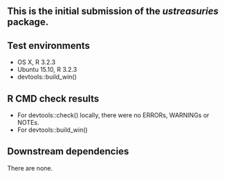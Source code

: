 This is the initial submission of the *ustreasuries* package.
---

## Test environments
* OS X, R 3.2.3
* Ubuntu 15.10, R 3.2.3
* devtools::build_win()

## R CMD check results

* For devtools::check() locally, there were no ERRORs, WARNINGs or NOTEs.
* For devtools::build_win()

## Downstream dependencies

There are none.
